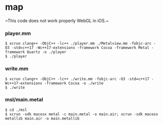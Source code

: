 # map

~This code does not work properly WebGL in iOS.~

### player.mm

	$ xcrun clang++ -ObjC++ -lc++ ./player.mm ./Metalview.mm -fobjc-arc -O3 -std=c++17 -Wc++17-extensions -framework Cocoa -framework Metal -framework Quartz -o ./player
	$ ./player
	

### write.mm

	$ xcrun clang++ -ObjC++ -lc++ ./write.mm -fobjc-arc -O3 -std=c++17 -Wc++17-extensions -framework Cocoa -o ./write
	$ ./write


### msl/main.metal

	$ cd ./msl
	$ xcrun -sdk macosx metal -c main.metal -o main.air; xcrun -sdk macosx metallib main.air -o main.metallib
